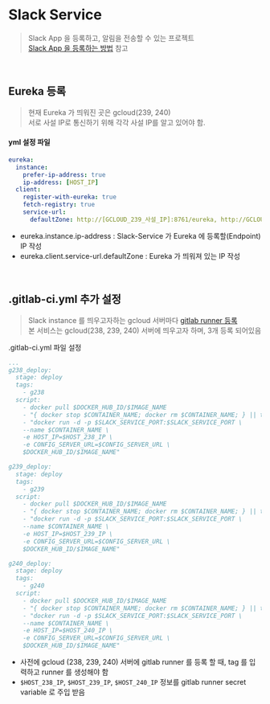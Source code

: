 # Slack Service

> Slack App 을 등록하고, 알림을 전송할 수 있는 프로젝트  
> [Slack App 을 등록하는 방법](https://gitlab.gabia.com/mentoring/newbie/2021.05/mentoring-alarm/common/-/wikis/%EA%B8%B0%EC%88%A0-%EB%AC%B8%EC%84%9C/App/Slack) 참고
 
<br>

## Eureka 등록

> 현재 Eureka 가 띄워진 곳은 gcloud(239, 240)  
> 서로 사설 IP로 통신하기 위해 각각 사설 IP를 알고 있어야 함.

#### yml 설정 파일

```yml
eureka:
  instance:
    prefer-ip-address: true
    ip-address: [HOST_IP]
  client:
    register-with-eureka: true
    fetch-registry: true
    service-url:
      defaultZone: http://[GCLOUD_239_사설_IP]:8761/eureka, http://GCLOUD_240_사설_IP:8761/eureka
```

- eureka.instance.ip-address : Slack-Service 가 Eureka 에 등록할(Endpoint) IP 작성  
- eureka.client.service-url.defaultZone : Eureka 가 띄워져 있는 IP 작성

<br>

## .gitlab-ci.yml 추가 설정

> Slack instance 를 띄우고자하는 gcloud 서버마다 [gitlab runner 등록](https://gitlab.gabia.com/mentoring/newbie/2021.05/mentoring-alarm/playground/slack-service/-/settings/ci_cd)  
> 본 서비스는 gcloud(238, 239, 240) 서버에 띄우고자 하며, 3개 등록 되어있음

.gitlab-ci.yml 파일 설정

```yml
...
g238_deploy:
  stage: deploy
  tags:
    - g238
  script:
    - docker pull $DOCKER_HUB_ID/$IMAGE_NAME
    - "{ docker stop $CONTAINER_NAME; docker rm $CONTAINER_NAME; } || true"
    - "docker run -d -p $SLACK_SERVICE_PORT:$SLACK_SERVICE_PORT \
    --name $CONTAINER_NAME \
    -e HOST_IP=$HOST_238_IP \
    -e CONFIG_SERVER_URL=$CONFIG_SERVER_URL \
    $DOCKER_HUB_ID/$IMAGE_NAME"

g239_deploy:
  stage: deploy
  tags:
    - g239
  script:
    - docker pull $DOCKER_HUB_ID/$IMAGE_NAME
    - "{ docker stop $CONTAINER_NAME; docker rm $CONTAINER_NAME; } || true"
    - "docker run -d -p $SLACK_SERVICE_PORT:$SLACK_SERVICE_PORT \
    --name $CONTAINER_NAME \
    -e HOST_IP=$HOST_239_IP \
    -e CONFIG_SERVER_URL=$CONFIG_SERVER_URL \
    $DOCKER_HUB_ID/$IMAGE_NAME"

g240_deploy:
  stage: deploy
  tags:
    - g240
  script:
    - docker pull $DOCKER_HUB_ID/$IMAGE_NAME
    - "{ docker stop $CONTAINER_NAME; docker rm $CONTAINER_NAME; } || true"
    - "docker run -d -p $SLACK_SERVICE_PORT:$SLACK_SERVICE_PORT \
    --name $CONTAINER_NAME \
    -e HOST_IP=$HOST_240_IP \
    -e CONFIG_SERVER_URL=$CONFIG_SERVER_URL \
    $DOCKER_HUB_ID/$IMAGE_NAME"
```

- 사전에 gcloud (238, 239, 240) 서버에 gitlab runner 를 등록 할 때, tag 를 입력하고 runner 를 생성해야 함   
- `$HOST_238_IP`, `$HOST_239_IP`, `$HOST_240_IP` 정보를 gitlab runner secret variable 로 주입 받음